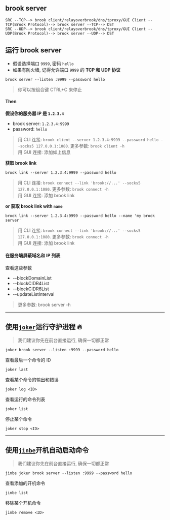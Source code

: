 ## brook server

```
SRC --TCP--> brook client/relayoverbrook/dns/tproxy/GUI Client --TCP(Brook Protocol)--> brook server --TCP--> DST
SRC --UDP--> brook client/relayoverbrook/dns/tproxy/GUI Client --UDP(Brook Protocol)--> brook server --UDP--> DST
```

## 运行 brook server

-   假设选择端口 `9999`, 密码 `hello`
-   如果有防火墙, 记得允许端口 `9999` 的 **TCP 和 UDP 协议**

```
brook server --listen :9999 --password hello
```

> 你可以按组合键 CTRL+C 来停止

#### Then

**假设你的服务器 IP 是 `1.2.3.4`**

-   brook server: `1.2.3.4:9999`
-   password: `hello`

> 用 CLI 连接: `brook client --server 1.2.3.4:9999 --password hello --socks5 127.0.0.1:1080`. 更多参数: `brook client -h`<br/>
> 用 GUI 连接: 添加如上信息

**获取 brook link**

```
brook link --server 1.2.3.4:9999 --password hello
```

> 用 CLI 连接: `brook connect --link 'brook://...' --socks5 127.0.0.1:1080`. 更多参数: `brook connect -h`<br>
> 用 GUI 连接: 添加 brook link

**or 获取 brook link with `name`**

```
brook link --server 1.2.3.4:9999 --password hello --name 'my brook server'
```

> 用 CLI 连接: `brook connect --link 'brook://...' --socks5 127.0.0.1:1080`. 更多参数: `brook connect -h`<br>
> 用 GUI 连接: 添加 brook link

#### 在服务端屏蔽域名和 IP 列表

查看这些参数

-   --blockDomainList
-   --blockCIDR4List
-   --blockCIDR6List
-   --updateListInterval

> 更多参数: brook server -h

---

## 使用[`joker`](https://github.com/txthinking/joker)运行守护进程 🔥

> 我们建议你先在前台直接运行, 确保一切都正常

```
joker brook server --listen :9999 --password hello
```

查看最后一个命令的 ID

```
joker last
```

查看某个命令的输出和错误

```
joker log <ID>
```

查看运行的命令列表

```
joker list
```

停止某个命令

```
joker stop <ID>
```

---

## 使用[`jinbe`](https://github.com/txthinking/jinbe)开机自动启动命令

> 我们建议你先在前台直接运行, 确保一切都正常

```
jinbe joker brook server --listen :9999 --password hello
```

查看添加的开机命令

```
jinbe list
```

移除某个开机命令

```
jinbe remove <ID>
```
